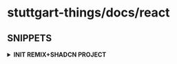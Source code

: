 # stuttgart-things/docs/react

## SNIPPETS

<details><summary><b>INIT REMIX+SHADCN PROJECT</b></summary>

```bash
npx create-remix
yarn dev # run dev server
npx shadcn-ui init # init shadc UI
✔ Would you like to use TypeScript (recommended)? … yes
✔ Which style would you like to use? › Default
✔ Which color would you like to use as base color? › Slate
✔ Where is your global CSS file? … app/tailwind.css
✔ Would you like to use CSS variables for colors? … yes
✔ Are you using a custom tailwind prefix eg. tw-? … (blank)
✔ Where is your tailwind.config.js located? … tailwind.config.js
✔ Configure the import alias for components: … ~/components
✔ Configure the import alias for utils: … ~/utils
✔ Are you using React Server Components? … no
✔ Write configuration to components.json. Proceed? … yes
npm add -D tailwindcss@latest autoprefixer@latest
```

</details>
